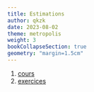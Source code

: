 ```yaml
---
title: Estimations
author: qkzk
date: 2023-08-02
theme: metropolis
weight: 3
bookCollapseSection: true
geometry: "margin=1.5cm"
---
```


1. [cours](./cours)
2. [exercices](./exos)
